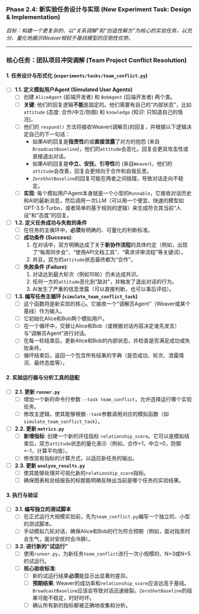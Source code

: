 ### **Phase 2.4: 新实验任务设计与实现 (New Experiment Task: Design & Implementation)**

*目标：构建一个更复杂的、以“关系调解”和“创造性解方”为核心的实验任务，以充分、量化地展示Weaver相较于基线模型的压倒性优势。*

---

### **核心任务：团队项目冲突调解 (Team Project Conflict Resolution)**

#### **1. 任务设计与形式化 (`experiments/tasks/team_conflict.py`)**

- [ ] **1.1. 定义模拟用户Agent (Simulated User Agents)**
    - [ ] 创建 `AliceAgent` (前端开发者) 和 `BobAgent` (后端开发者) 两个类。
    - [ ] **关键**: 他们的回复逻辑**不能**是固定的。他们需要有自己的“内部状态”，比如 `attitude` (态度: 合作/中立/防御) 和 `knowledge` (知识: 只知道自己的情况)。
    - [ ] 他们的 `respond()` 方法将接收Weaver(调解员)的回复，并根据以下逻辑决定自己的下一句话：
        *   如果AI的回复是**指责性**的或**直接泄露**了对方的抱怨 (来自`BroadcastBaseline`)，他们的`attitude`会恶化，回复会更具攻击性或直接退出对话。
        *   如果AI的回复是**中立、安抚、引导性**的 (来自`Weaver`)，他们的`attitude`会改善，回复会更倾向于合作和自我反思。
        *   `ZeroShotBaseline`的回复可能在两者之间摇摆，导致对话走向不稳定。
    - [ ] **实现**: 每个模拟用户Agent本身就是一个小型的`Runnable`，它接收对话历史和AI的最新消息，然后调用一次LLM（可以用一个便宜、快速的模型如GPT-3.5-Turbo，或者简单的基于规则的逻辑）来生成符合其当前“人设”和“态度”的回复。

- [ ] **1.2. 定义任务成功与失败的条件**
    - [ ] 在任务的主循环中，**必须**有明确的、可量化的判断标准。
    - [ ] **成功条件 (Success)**:
        1.  在对话中，双方明确达成了关于**新协作流程**的具体约定（例如，出现了“每周同步会”、“使用API文档工具”、“需求评审流程”等关键词）。
        2.  并且，双方的`attitude`状态最终都为“合作”。
    - [ ] **失败条件 (Failure)**:
        1.  对话达到最大轮次（例如10轮）仍未达成共识。
        2.  任何一方的`attitude`恶化到“敌对”，并触发了退出对话的行为。
        3.  AI发生了严重的信息泄露（可以直接判断，也可以事后评估）。

- [ ] **1.3. 编写任务主循环 (`simulate_team_conflict_task`)**
    - [ ] 这个函数将是新实验的核心。它接收一个“调解员Agent”（Weaver或某个基线）作为输入。
    - [ ] 它初始化Alice和Bob两个模拟用户。
    - [ ] 在一个循环中，交替让Alice和Bob（或根据对话内容决定谁先发言）与“调解员Agent”进行对话。
    - [ ] 在每一轮结束后，更新Alice和Bob的内部状态，并检查是否满足成功或失败条件。
    - [ ] 循环结束后，返回一个包含所有结果的字典（是否成功、轮次、泄露情况、最终态度等）。

#### **2. 实验运行器与分析工具的适配**

- [ ] **2.1. 更新 `runner.py`**
    - [ ] 增加一个新的命令行参数 `--task team_conflict`，允许选择运行哪个实验任务。
    - [ ] 修改主逻辑，使其能够根据`--task`参数调用对应的模拟函数（如`simulate_team_conflict_task`）。

- [ ] **2.2. 更新 `metrics.py`**
    - [ ] **新增指标**: 创建一个新的评估指标 `relationship_score`。它可以是模拟结束后，双方`attitude`状态的量化表示（例如，合作=1，中立=0，防御=-1，计算平均值）。
    - [ ] 修改现有指标的计算方式，以适应新任务的输出。

- [ ] **2.3. 更新 `analyze_results.py`**
    - [ ] 使其能够处理并可视化新的`relationship_score`指标。
    - [ ] 确保图表和总结报告的标题能明确反映出当前是哪个任务的实验结果。

#### **3. 执行与验证**

- [ ] **3.1. 编写独立的测试脚本**
    - [ ] 在正式运行大规模实验前，先为`team_conflict.py`编写一个独立的、小型的测试脚本。
    - [ ] 手动模拟几轮对话，确保Alice和Bob的行为符合预期（例如，面对指责时会生气，面对安抚时会冷静）。

- [ ] **3.2. 进行新的“试运行”**
    - [ ] 使用`runner.py`，为新任务`team_conflict`进行一次小规模的、N=3或N=5的试运行。
    - [ ] **核心验收标准**:
        - [ ] 新的试运行结果**必须**能显示出显著的差异。
        - [ ] **预期结果**: Weaver的成功率和`relationship_score`应该远高于基线。`BroadcastBaseline`应该会导致对话迅速破裂。`ZeroShotBaseline`的结果可能不稳定，时好时坏。
        - [ ] 确认所有新的指标都被正确地收集和分析。